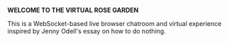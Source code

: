 **WELCOME TO THE VIRTUAL ROSE GARDEN**

This is a WebSocket-based live browser chatroom and virtual experience inspired by Jenny Odell's essay on how to do nothing.
